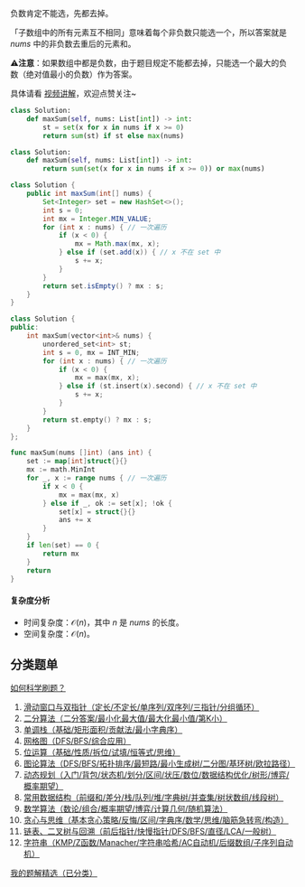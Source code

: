 负数肯定不能选，先都去掉。

「子数组中的所有元素互不相同」意味着每个非负数只能选一个，所以答案就是 $\textit{nums}$ 中的非负数去重后的元素和。

⚠**注意**：如果数组中都是负数，由于题目规定不能都去掉，只能选一个最大的负数（绝对值最小的负数）作为答案。

具体请看 [视频讲解](https://www.bilibili.com/video/BV1JYQ8YWEvD/)，欢迎点赞关注~

```py [sol-Python3]
class Solution:
    def maxSum(self, nums: List[int]) -> int:
        st = set(x for x in nums if x >= 0)
        return sum(st) if st else max(nums)
```

```py [sol-Python3 写法二]
class Solution:
    def maxSum(self, nums: List[int]) -> int:
        return sum(set(x for x in nums if x >= 0)) or max(nums)
```

```java [sol-Java]
class Solution {
    public int maxSum(int[] nums) {
        Set<Integer> set = new HashSet<>();
        int s = 0;
        int mx = Integer.MIN_VALUE;
        for (int x : nums) { // 一次遍历
            if (x < 0) {
                mx = Math.max(mx, x);
            } else if (set.add(x)) { // x 不在 set 中
                s += x;
            }
        }
        return set.isEmpty() ? mx : s;
    }
}
```

```cpp [sol-C++]
class Solution {
public:
    int maxSum(vector<int>& nums) {
        unordered_set<int> st;
        int s = 0, mx = INT_MIN;
        for (int x : nums) { // 一次遍历
            if (x < 0) {
                mx = max(mx, x);
            } else if (st.insert(x).second) { // x 不在 set 中
                s += x;
            }
        }
        return st.empty() ? mx : s;
    }
};
```

```go [sol-Go]
func maxSum(nums []int) (ans int) {
	set := map[int]struct{}{}
	mx := math.MinInt
	for _, x := range nums { // 一次遍历
		if x < 0 {
			mx = max(mx, x)
		} else if _, ok := set[x]; !ok {
			set[x] = struct{}{}
			ans += x
		}
	}
	if len(set) == 0 {
		return mx
	}
	return
}
```

#### 复杂度分析

- 时间复杂度：$\mathcal{O}(n)$，其中 $n$ 是 $\textit{nums}$ 的长度。
- 空间复杂度：$\mathcal{O}(n)$。

## 分类题单

[如何科学刷题？](https://leetcode.cn/circle/discuss/RvFUtj/)

1. [滑动窗口与双指针（定长/不定长/单序列/双序列/三指针/分组循环）](https://leetcode.cn/circle/discuss/0viNMK/)
2. [二分算法（二分答案/最小化最大值/最大化最小值/第K小）](https://leetcode.cn/circle/discuss/SqopEo/)
3. [单调栈（基础/矩形面积/贡献法/最小字典序）](https://leetcode.cn/circle/discuss/9oZFK9/)
4. [网格图（DFS/BFS/综合应用）](https://leetcode.cn/circle/discuss/YiXPXW/)
5. [位运算（基础/性质/拆位/试填/恒等式/思维）](https://leetcode.cn/circle/discuss/dHn9Vk/)
6. [图论算法（DFS/BFS/拓扑排序/最短路/最小生成树/二分图/基环树/欧拉路径）](https://leetcode.cn/circle/discuss/01LUak/)
7. [动态规划（入门/背包/状态机/划分/区间/状压/数位/数据结构优化/树形/博弈/概率期望）](https://leetcode.cn/circle/discuss/tXLS3i/)
8. [常用数据结构（前缀和/差分/栈/队列/堆/字典树/并查集/树状数组/线段树）](https://leetcode.cn/circle/discuss/mOr1u6/)
9. [数学算法（数论/组合/概率期望/博弈/计算几何/随机算法）](https://leetcode.cn/circle/discuss/IYT3ss/)
10. [贪心与思维（基本贪心策略/反悔/区间/字典序/数学/思维/脑筋急转弯/构造）](https://leetcode.cn/circle/discuss/g6KTKL/)
11. [链表、二叉树与回溯（前后指针/快慢指针/DFS/BFS/直径/LCA/一般树）](https://leetcode.cn/circle/discuss/K0n2gO/)
12. [字符串（KMP/Z函数/Manacher/字符串哈希/AC自动机/后缀数组/子序列自动机）](https://leetcode.cn/circle/discuss/SJFwQI/)

[我的题解精选（已分类）](https://github.com/EndlessCheng/codeforces-go/blob/master/leetcode/SOLUTIONS.md)
